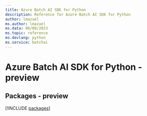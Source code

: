 ```yaml
---
title: Azure Batch AI SDK for Python
description: Reference for Azure Batch AI SDK for Python
author: lmazuel
ms.author: lmazuel
ms.data: 08/09/2023
ms.topic: reference
ms.devlang: python
ms.service: batchai
---
```

# Azure Batch AI SDK for Python - preview
## Packages - preview
[!INCLUDE [packages](batch-ai-index.md)]